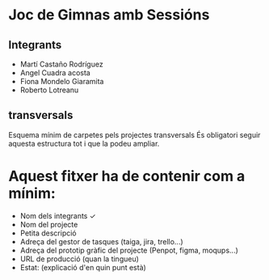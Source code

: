 # Joc de Gimnas amb Sessións

## Integrants

- Martí Castaño Rodríguez
- Angel Cuadra acosta
- Fiona Mondelo Giaramita
- Roberto Lotreanu

## transversals

Esquema mínim de carpetes pels projectes transversals
És obligatori seguir aquesta estructura tot i que la podeu ampliar.

# Aquest fitxer ha de contenir com a mínim:

- Nom dels integrants ✓
- Nom del projecte
- Petita descripció
- Adreça del gestor de tasques (taiga, jira, trello...)
- Adreça del prototip gràfic del projecte (Penpot, figma, moqups...)
- URL de producció (quan la tingueu)
- Estat: (explicació d'en quin punt està)
